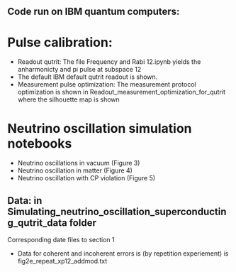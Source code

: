 ## Code run on IBM quantum computers: 
# Pulse calibration:
- Readout qutrit: The file Frequency and Rabi 12.ipynb yields the anharmonicty and pi pulse at subspace 12
- The default IBM default qutrit readout is shown. 
- Measurement pulse optimization:
The measurement protocol optimization is shown in Readout_measurement_optimization_for_qutrit where the silhouette map is shown

# Neutrino oscillation simulation notebooks
- Neutrino oscillations in vacuum (Figure 3)
- Neutrino oscillation in matter (Figure 4)
- Neutrino oscillation with CP violation (Figure 5)
## Data: in Simulating_neutrino_oscillation_superconducting_qutrit_data folder
Corresponding date files to section 1 

- Data for coherent and incoherent errors is (by repetition experiement) is fig2e_repeat_xp12_addmod.txt
